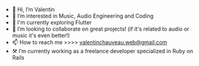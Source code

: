 - 👋 Hi, I’m Valentin
- 👀 I’m interested in Music, Audio Engineering and Coding
- 🌱 I'm currently exploring Flutter
- 💞️ I’m looking to collaborate on great projects! (if it's related to audio or music it's even better!)
- 📫 How to reach me >>>> valentinchauveau.web@gmail.com
- ⚒  I’m currently working as a freelance developer specialized in Ruby on Rails

<!---
Ouskababoushka/Ouskababoushka is a ✨ special ✨ repository because its `README.md` (this file) appears on your GitHub profile.
You can click the Preview link to take a look at your changes.
--->
